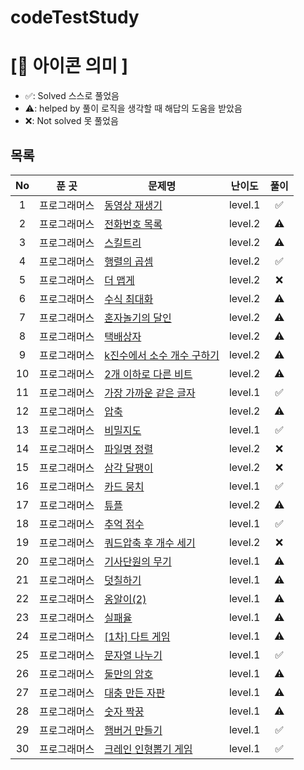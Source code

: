 # codeTestStudy

# **[📌 아이콘 의미 ]**

- ✅: Solved 스스로 풀었음
- ⚠️: helped by 풀이 로직을 생각할 때 해답의 도움을 받았음
- ❌: Not solved 못 풀었음

## **목록**
|No|푼 곳|문제명|난이도|풀이|
|:-:|:-----:|-------|:-----:|:-----:|
|1|프로그래머스|[동영상 재생기](https://school.programmers.co.kr/learn/courses/30/lessons/340213?language=javascript)|level.1|✅|
|2|프로그래머스|[전화번호 목록](https://school.programmers.co.kr/learn/courses/30/lessons/42577)|level.2|⚠️|
|3|프로그래머스|[스킬트리](https://school.programmers.co.kr/learn/courses/30/lessons/49993)|level.2|⚠️|
|4|프로그래머스|[행렬의 곱셈](https://school.programmers.co.kr/learn/courses/30/lessons/12949)|level.2|✅|
|5|프로그래머스|[더 맵게](https://school.programmers.co.kr/learn/courses/30/lessons/42626)|level.2|❌|
|6|프로그래머스|[수식 최대화](https://school.programmers.co.kr/learn/courses/30/lessons/67257)|level.2|⚠️|
|7|프로그래머스|[혼자놀기의 달인](https://school.programmers.co.kr/learn/courses/30/lessons/131130)|level.2|⚠️|
|8|프로그래머스|[택배상자](https://school.programmers.co.kr/learn/courses/30/lessons/131704)|level.2|⚠️|
|9|프로그래머스|[k진수에서 소수 개수 구하기](https://school.programmers.co.kr/learn/courses/30/lessons/92335?language=javascript)|level.2|⚠️|
|10|프로그래머스|[2개 이하로 다른 비트](https://school.programmers.co.kr/learn/courses/30/lessons/77885)|level.2|⚠️|
|11|프로그래머스|[가장 가까운 같은 글자](https://school.programmers.co.kr/learn/courses/30/lessons/142086)|level.1|✅|
|12|프로그래머스|[압축](https://school.programmers.co.kr/learn/courses/30/lessons/17684)|level.2|⚠️|
|13|프로그래머스|[비밀지도](https://school.programmers.co.kr/learn/courses/30/lessons/17681)|level.1|✅|
|14|프로그래머스|[파일명 정렬](https://school.programmers.co.kr/learn/courses/30/lessons/17686)|level.2|❌|
|15|프로그래머스|[삼각 달팽이](https://school.programmers.co.kr/learn/courses/30/lessons/68645)|level.2|❌|
|16|프로그래머스|[카드 뭉치](https://school.programmers.co.kr/learn/courses/30/lessons/159994)|level.1|✅|
|17|프로그래머스|[튜플](https://school.programmers.co.kr/learn/courses/30/lessons/64065)|level.2|⚠️|
|18|프로그래머스|[추억 점수](https://school.programmers.co.kr/learn/courses/30/lessons/176963?language=javascript)|level.1|✅|
|19|프로그래머스|[쿼드압축 후 개수 세기](https://school.programmers.co.kr/learn/courses/30/lessons/68936)|level.2|❌|
|20|프로그래머스|[기사단원의 무기](https://school.programmers.co.kr/learn/courses/30/lessons/136798)|level.1|⚠️|
|21|프로그래머스|[덧칠하기](https://school.programmers.co.kr/learn/courses/30/lessons/161989)|level.1|⚠️|
|22|프로그래머스|[옹알이(2)](https://school.programmers.co.kr/learn/courses/30/lessons/133499)|level.1|⚠️|
|23|프로그래머스|[실패율](https://school.programmers.co.kr/learn/courses/30/lessons/42889)|level.1|⚠️|
|24|프로그래머스|[[1차] 다트 게임](https://school.programmers.co.kr/learn/courses/30/lessons/17682)|level.1|⚠️|
|25|프로그래머스|[문자열 나누기](https://school.programmers.co.kr/learn/courses/30/lessons/140108)|level.1|✅|
|26|프로그래머스|[둘만의 암호](https://school.programmers.co.kr/learn/courses/30/lessons/155652)|level.1|⚠️|
|27|프로그래머스|[대충 만든 자판](https://school.programmers.co.kr/learn/courses/30/lessons/160586)|level.1|⚠️|
|28|프로그래머스|[숫자 짝꿍](https://school.programmers.co.kr/learn/courses/30/lessons/131128)|level.1|⚠️|
|29|프로그래머스|[햄버거 만들기](https://school.programmers.co.kr/learn/courses/30/lessons/133502)|level.1|✅|
|30|프로그래머스|[크레인 인형뽑기 게임](https://school.programmers.co.kr/learn/courses/30/lessons/64061)|level.1|✅|
